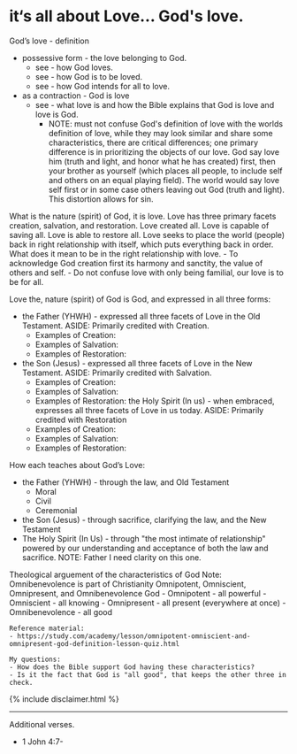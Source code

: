 
# it‘s all about Love… God's love.

God’s love - definition
- possessive form - the love belonging to God.
	- see - how God loves.
	- see - how God is to be loved. 
	- see - how God intends for all to love. 
- as a contraction - God is love
	- see - what love is and how the Bible explains that God is love and love is God. 
		- NOTE: must not confuse God's definition of love with the worlds definition of love, while they may look similar and share some characteristics, there are critical differences; one primary difference is in prioritizing the objects of our love. God say love him (truth and light, and honor what he has created) first, then your brother as yourself (which places all people, to include self and others on an equal playing field). The world would say love self first or in some case others leaving out God (truth and light). This distortion allows for sin. 

			
What is the nature (spirit) of God, it is love.  Love has three primary facets creation, salvation, and restoration. Love created all. Love is capable of saving all. Love is able to restore all. Love seeks to place the world (people) back in right relationship with itself, which puts everything back in order.
What does it mean to be in the right relationship with love. 
	- To acknowledge God creation first its harmony and sanctity, the value of others and self.
	- Do not confuse love with only being familial, our love is to be for all.
	
Love the, nature (spirit) of God is God, and expressed in all three forms:
- the Father (YHWH) - expressed all three facets of Love in the Old Testament. ASIDE: Primarily credited with Creation.
	- Examples of Creation:
	- Examples of Salvation:
	- Examples of Restoration:
- the Son (Jesus) - expressed all three facets of Love in the New Testament. ASIDE: Primarily credited with Salvation.
	- Examples of Creation:
	- Examples of Salvation:
	- Examples of Restoration:
the Holy Spirit (In us) - when embraced, expresses all three facets of Love in us today. ASIDE: Primarily credited with Restoration
	- Examples of Creation:
	- Examples of Salvation:
	- Examples of Restoration:
	
How each teaches about God’s Love:
- the Father (YHWH) - through the law, and Old Testament
	- Moral 
	- Civil
	- Ceremonial 
- the Son (Jesus) - through sacrifice, clarifying the law, and the New Testament
- The Holy Spirit (In Us) - through "the most intimate of relationship" powered by our understanding and acceptance of both the law and sacrifice. NOTE: Father I need clarity on this one. 
	

<aside>
	Theological arguement of the characteristics of God
	Note: Omnibenevolence is part of Christianity
	Omnipotent, Omniscient, Omnipresent, and Omnibenevolence God
	- Omnipotent - all powerful
	- Omniscient - all knowing 
	- Omnipresent - all present (everywhere at once)
	- Omnibenevolence - all good 
	
	Reference material:
	- https://study.com/academy/lesson/omnipotent-omniscient-and-omnipresent-god-definition-lesson-quiz.html
	
	My questions:
	- How does the Bible support God having these characteristics?
	- Is it the fact that God is "all good", that keeps the other three in check. 
	
	
</aside>
	
	
		
{% include disclaimer.html %}

---


Additional verses. 
- 1 John 4:7-

